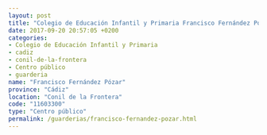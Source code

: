 ```yaml
---
layout: post
title: "Colegio de Educación Infantil y Primaria Francisco Fernández Pózar"
date: 2017-09-20 20:57:05 +0200
categories:
- Colegio de Educación Infantil y Primaria
- cadiz
- conil-de-la-frontera
- Centro público
- guarderia
name: "Francisco Fernández Pózar"
province: "Cádiz"
location: "Conil de la Frontera"
code: "11603300"
type: "Centro público"
permalink: /guarderias/francisco-fernandez-pozar.html
---
```

